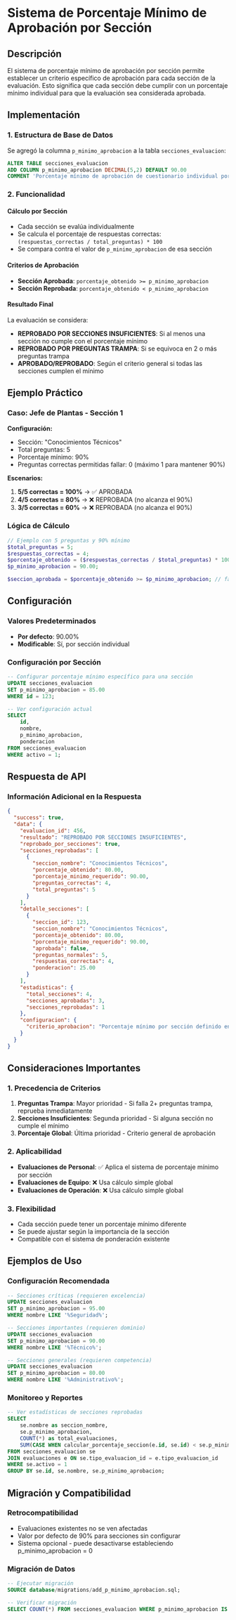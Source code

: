 # Sistema de Porcentaje Mínimo de Aprobación por Sección

## Descripción

El sistema de porcentaje mínimo de aprobación por sección permite establecer un criterio específico de aprobación para cada sección de la evaluación. Esto significa que cada sección debe cumplir con un porcentaje mínimo individual para que la evaluación sea considerada aprobada.

## Implementación

### 1. Estructura de Base de Datos

Se agregó la columna `p_minimo_aprobacion` a la tabla `secciones_evaluacion`:

```sql
ALTER TABLE secciones_evaluacion 
ADD COLUMN p_minimo_aprobacion DECIMAL(5,2) DEFAULT 90.00 
COMMENT 'Porcentaje mínimo de aprobación de cuestionario individual por sección';
```

### 2. Funcionalidad

#### Cálculo por Sección
- Cada sección se evalúa individualmente
- Se calcula el porcentaje de respuestas correctas: `(respuestas_correctas / total_preguntas) * 100`
- Se compara contra el valor de `p_minimo_aprobacion` de esa sección

#### Criterios de Aprobación
- **Sección Aprobada**: `porcentaje_obtenido >= p_minimo_aprobacion`
- **Sección Reprobada**: `porcentaje_obtenido < p_minimo_aprobacion`

#### Resultado Final
La evaluación se considera:
- **REPROBADO POR SECCIONES INSUFICIENTES**: Si al menos una sección no cumple con el porcentaje mínimo
- **REPROBADO POR PREGUNTAS TRAMPA**: Si se equivoca en 2 o más preguntas trampa
- **APROBADO/REPROBADO**: Según el criterio general si todas las secciones cumplen el mínimo

## Ejemplo Práctico

### Caso: Jefe de Plantas - Sección 1

**Configuración:**
- Sección: "Conocimientos Técnicos"
- Total preguntas: 5
- Porcentaje mínimo: 90%
- Preguntas correctas permitidas fallar: 0 (máximo 1 para mantener 90%)

**Escenarios:**
1. **5/5 correctas = 100%** → ✅ APROBADA
2. **4/5 correctas = 80%** → ❌ REPROBADA (no alcanza el 90%)
3. **3/5 correctas = 60%** → ❌ REPROBADA (no alcanza el 90%)

### Lógica de Cálculo

```php
// Ejemplo con 5 preguntas y 90% mínimo
$total_preguntas = 5;
$respuestas_correctas = 4;
$porcentaje_obtenido = ($respuestas_correctas / $total_preguntas) * 100; // 80%
$p_minimo_aprobacion = 90.00;

$seccion_aprobada = $porcentaje_obtenido >= $p_minimo_aprobacion; // false
```

## Configuración

### Valores Predeterminados
- **Por defecto**: 90.00%
- **Modificable**: Sí, por sección individual

### Configuración por Sección
```sql
-- Configurar porcentaje mínimo específico para una sección
UPDATE secciones_evaluacion 
SET p_minimo_aprobacion = 85.00 
WHERE id = 123;

-- Ver configuración actual
SELECT 
    id,
    nombre,
    p_minimo_aprobacion,
    ponderacion
FROM secciones_evaluacion 
WHERE activo = 1;
```

## Respuesta de API

### Información Adicional en la Respuesta

```json
{
  "success": true,
  "data": {
    "evaluacion_id": 456,
    "resultado": "REPROBADO POR SECCIONES INSUFICIENTES",
    "reprobado_por_secciones": true,
    "secciones_reprobadas": [
      {
        "seccion_nombre": "Conocimientos Técnicos",
        "porcentaje_obtenido": 80.00,
        "porcentaje_minimo_requerido": 90.00,
        "preguntas_correctas": 4,
        "total_preguntas": 5
      }
    ],
    "detalle_secciones": [
      {
        "seccion_id": 123,
        "seccion_nombre": "Conocimientos Técnicos",
        "porcentaje_obtenido": 80.00,
        "porcentaje_minimo_requerido": 90.00,
        "aprobada": false,
        "preguntas_normales": 5,
        "respuestas_correctas": 4,
        "ponderacion": 25.00
      }
    ],
    "estadisticas": {
      "total_secciones": 4,
      "secciones_aprobadas": 3,
      "secciones_reprobadas": 1
    },
    "configuracion": {
      "criterio_aprobacion": "Porcentaje mínimo por sección definido en p_minimo_aprobacion"
    }
  }
}
```

## Consideraciones Importantes

### 1. Precedencia de Criterios
1. **Preguntas Trampa**: Mayor prioridad - Si falla 2+ preguntas trampa, reprueba inmediatamente
2. **Secciones Insuficientes**: Segunda prioridad - Si alguna sección no cumple el mínimo
3. **Porcentaje Global**: Última prioridad - Criterio general de aprobación

### 2. Aplicabilidad
- **Evaluaciones de Personal**: ✅ Aplica el sistema de porcentaje mínimo por sección
- **Evaluaciones de Equipo**: ❌ Usa cálculo simple global
- **Evaluaciones de Operación**: ❌ Usa cálculo simple global

### 3. Flexibilidad
- Cada sección puede tener un porcentaje mínimo diferente
- Se puede ajustar según la importancia de la sección
- Compatible con el sistema de ponderación existente

## Ejemplos de Uso

### Configuración Recomendada

```sql
-- Secciones críticas (requieren excelencia)
UPDATE secciones_evaluacion 
SET p_minimo_aprobacion = 95.00 
WHERE nombre LIKE '%Seguridad%';

-- Secciones importantes (requieren dominio)
UPDATE secciones_evaluacion 
SET p_minimo_aprobacion = 90.00 
WHERE nombre LIKE '%Técnico%';

-- Secciones generales (requieren competencia)
UPDATE secciones_evaluacion 
SET p_minimo_aprobacion = 80.00 
WHERE nombre LIKE '%Administrativo%';
```

### Monitoreo y Reportes

```sql
-- Ver estadísticas de secciones reprobadas
SELECT 
    se.nombre as seccion_nombre,
    se.p_minimo_aprobacion,
    COUNT(*) as total_evaluaciones,
    SUM(CASE WHEN calcular_porcentaje_seccion(e.id, se.id) < se.p_minimo_aprobacion THEN 1 ELSE 0 END) as secciones_reprobadas
FROM secciones_evaluacion se
JOIN evaluaciones e ON se.tipo_evaluacion_id = e.tipo_evaluacion_id
WHERE se.activo = 1
GROUP BY se.id, se.nombre, se.p_minimo_aprobacion;
```

## Migración y Compatibilidad

### Retrocompatibilidad
- Evaluaciones existentes no se ven afectadas
- Valor por defecto de 90% para secciones sin configurar
- Sistema opcional - puede desactivarse estableciendo p_minimo_aprobacion = 0

### Migración de Datos
```sql
-- Ejecutar migración
SOURCE database/migrations/add_p_minimo_aprobacion.sql;

-- Verificar migración
SELECT COUNT(*) FROM secciones_evaluacion WHERE p_minimo_aprobacion IS NOT NULL;
```
